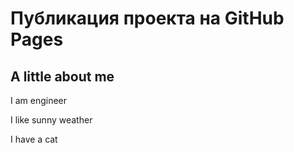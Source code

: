 # Публикация проекта на GitHub Pages


## A little about me

I am engineer

I like sunny weather

I have a cat